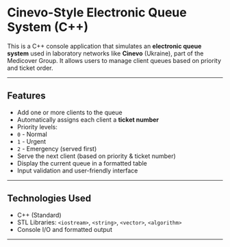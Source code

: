 #  Cinevo-Style Electronic Queue System (C++)

This is a C++ console application that simulates an **electronic queue system** used in laboratory networks like **Cinevo** (Ukraine), part of the Medicover Group. It allows users to manage client queues based on priority and ticket order.

---

##  Features

-  Add one or more clients to the queue
-  Automatically assigns each client a **ticket number**
-  Priority levels:
  - `0` - Normal
  - `1` - Urgent
  - `2` - Emergency (served first)
-  Serve the next client (based on priority & ticket number)
-  Display the current queue in a formatted table
-  Input validation and user-friendly interface

---

##  Technologies Used

- C++ (Standard)
- STL Libraries: `<iostream>`, `<string>`, `<vector>`, `<algorithm>`
- Console I/O and formatted output

---
